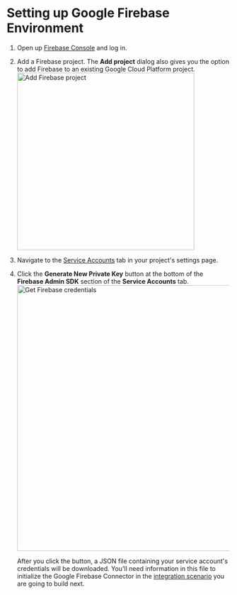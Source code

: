 # Setting up Google Firebase Environment 

1. Open up [Firebase Console](https://console.firebase.google.com/) and log in.
2. Add a Firebase project. The **Add project** dialog also gives you the option to add Firebase to an existing Google Cloud Platform project.
    <img src="{{base_path}}/assets/img/integrate/connectors/add-firebase-project.jpg" title="Add Firebase project" width="400" alt="Add Firebase project"/>
3. Navigate to the [Service Accounts](https://console.firebase.google.com/project/teststatusapp/settings/serviceaccounts/adminsdk) tab in your project's settings page.
4. Click the **Generate New Private Key** button at the bottom of the **Firebase Admin SDK** section of the **Service Accounts** tab.
    <img src="{{base_path}}/assets/img/integrate/connectors/get-firebase-credentials.png" title="Get Firebase credentials" width="600" alt="Get Firebase credentials"/>

    After you click the button, a JSON file containing your service account's credentials will be downloaded. You'll need information in this file to initialize the Google Firebase Connector in the [integration scenario]({{base_path}}/reference/connectors/google-firebase-connector/google-firebase-connector-example/) you are going to build next. 
  
